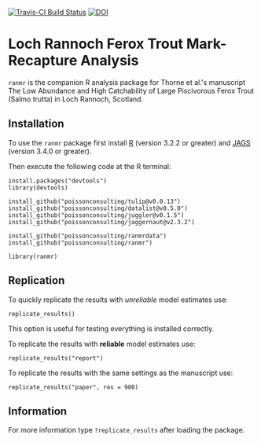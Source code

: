 <!-- README.md is generated from README.Rmd. Please edit that file -->
[![Travis-CI Build Status](https://travis-ci.org/poissonconsulting/ranmr.svg?branch=master)](https://travis-ci.org/poissonconsulting/ranmr) [![DOI](https://zenodo.org/badge/doi/10.5281/zenodo.51274.svg)](http://dx.doi.org/10.5281/zenodo.51274)

Loch Rannoch Ferox Trout Mark-Recapture Analysis
================================================

`ranmr` is the companion R analysis package for Thorne et al.'s manuscript The Low Abundance and High Catchability of Large Piscivorous Ferox Trout (Salmo trutta) in Loch Rannoch, Scotland.

Installation
------------

To use the `ranmr` package first install [R](http://cran.r-project.org) (version 3.2.2 or greater) and [JAGS](http://mcmc-jags.sourceforge.net) (version 3.4.0 or greater).

Then execute the following code at the R terminal:

    install.packages("devtools")
    library(devtools)

    install_github("poissonconsulting/tulip@v0.0.13")
    install_github("poissonconsulting/datalist@v0.5.0")
    install_github("poissonconsulting/juggler@v0.1.5")
    install_github("poissonconsulting/jaggernaut@v2.3.2")

    install_github("poissonconsulting/ranmrdata")
    install_github("poissonconsulting/ranmr")

    library(ranmr)

Replication
-----------

To quickly replicate the results with *unreliable* model estimates use:

    replicate_results()

This option is useful for testing everything is installed correctly.

To replicate the results with **reliable** model estimates use:

    replicate_results("report")

To replicate the results with the same settings as the manuscript use:

    replicate_results("paper", res = 900)

Information
-----------

For more information type `?replicate_results` after loading the package.

